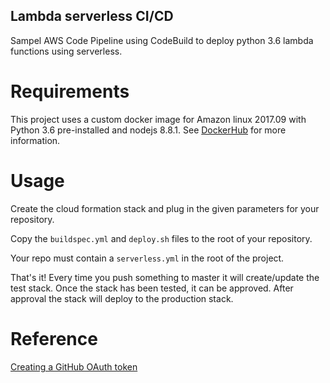 Lambda serverless CI/CD 
------------------------

Sampel AWS Code Pipeline using CodeBuild to deploy python 3.6 lambda functions using serverless. 

Requirements
============
This project uses a custom docker image for Amazon linux 2017.09 with Python 3.6 pre-installed and nodejs 8.8.1.
See [DockerHub](https://hub.docker.com/r/onema/amazonlinux4lambda/) for more information.

Usage
=====
Create the cloud formation stack and plug in the given parameters for your repository. 

Copy the `buildspec.yml` and `deploy.sh` files to the root of your repository. 

Your repo must contain a `serverless.yml` in the root of the project. 

That's it! Every time you push something to master it will create/update the test stack. Once the stack has been tested, it can be approved. After approval the stack will deploy to the production stack. 

Reference
============
[Creating a GitHub OAuth token](https://help.github.com/articles/creating-a-personal-access-token-for-the-command-line/)
